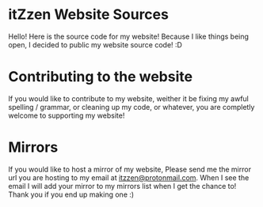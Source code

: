 # itZzen Website Sources
Hello! Here is the source code for my website! Because I like things being open, I decided to public my website source code! :D

# Contributing to the website
If you would like to contribute to my website, weither it be fixing my awful spelling / grammar, or cleaning up my code, or whatever, you are completly welcome to supporting my website!

# Mirrors
If you would like to host a mirror of my website, Please send me the mirror url you are hosting to my email at itzzen@protonmail.com. When I see the email I will add your mirror to my mirrors list when I get the chance to! Thank you if you end up making one :)

<img href="https://i.ibb.co/PYzVhyD/surfzen.png"></img>
